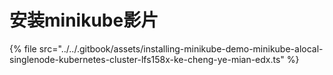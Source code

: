 # 安装minikube影片

{% file src="../../.gitbook/assets/installing-minikube-demo-minikube-alocal-singlenode-kubernetes-cluster-lfs158x-ke-cheng-ye-mian-edx.ts" %}



